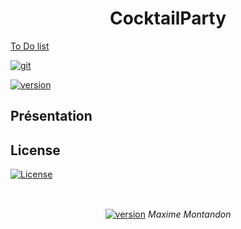 <h1 align="center"> CocktailParty </h1>


[To Do list](https://github.com/Montandon-Varoda/CocktailParty/projects/1)

<a href="https://github.com/Forestierr/CocktailParty/wiki"><img src="https://img.shields.io/badge/GitHub-Wiki-Green.svg" alt="git"/></a>

<a href=""><img src="https://img.shields.io/github/v/release/Forestierr/CocktailParty?include_prereleases" alt="version"/></a>

## Présentation

## License  
[![License](https://img.shields.io/badge/License-Apache%202.0-blue.svg)](https://opensource.org/licenses/Apache-2.0)

<h2> </h2>

<p align="center"> <br> <a href="https://github.com/Montandon-Varoda/"><img src="https://img.shields.io/badge/My-GitHub-red.svg" alt="version"/></a> <i> Maxime Montandon </i></p>

